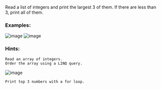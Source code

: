 Read a list of integers and print the largest 3 of them. If there are less than 3, print all of them.

### Examples:

![image](https://user-images.githubusercontent.com/45227327/218807985-5c04e949-0ea7-4dcf-818a-cd6da5346a62.png)
![image](https://user-images.githubusercontent.com/45227327/218808088-21e778ef-c800-4875-8e2b-d38d60bdd546.png)

### Hints:

	Read an array of integers.
	Order the array using a LINQ query.
 ![image](https://user-images.githubusercontent.com/45227327/218808202-9a5c19c7-3e1e-40b7-9b22-8d3d0c066b51.png)

	Print top 3 numbers with a for loop.
